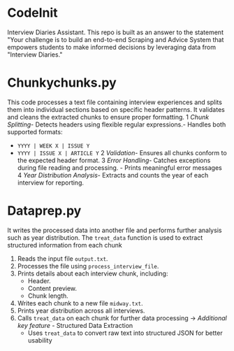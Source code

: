 # CodeInit
Interview Diaries Assistant. This repo is built as an answer to the statement "Your challenge is to build an end-to-end Scraping and Advice System that empowers students to make informed decisions by leveraging data from "Interview Diaries."

# Chunkychunks.py
This code processes a text file containing interview experiences and splits them into individual sections based on specific header patterns. It validates and cleans 
the extracted chunks to ensure proper formatting. 
1 *Chunk Splitting*- Detects headers using flexible regular expressions.- Handles both supported formats:
  - `YYYY | WEEK X | ISSUE Y`
  - `YYYY | ISSUE X | ARTICLE Y`
2 *Validation*- Ensures all chunks conform to the expected header format.
3 *Error Handling*- Catches exceptions during file reading and processing.
                  - Prints meaningful error messages
4 *Year Distribution Analysis*- Extracts and counts the year of each interview for reporting.

# Dataprep.py
It writes the processed data into another file and performs further analysis such as year distribution. The `treat_data` function is used to extract structured information from each chunk
1. Reads the input file `output.txt`.
2. Processes the file using `process_interview_file`.
3. Prints details about each interview chunk, including:
   - Header.
   - Content preview.
   - Chunk length.
4. Writes each chunk to a new file `midway.txt`.
5. Prints year distribution across all interviews.
6. Calls `treat_data` on each chunk for further data processing
-> *Additional key feature* - Structured Data Extraction
    - Uses `treat_data` to convert raw text into structured JSON for better usability




